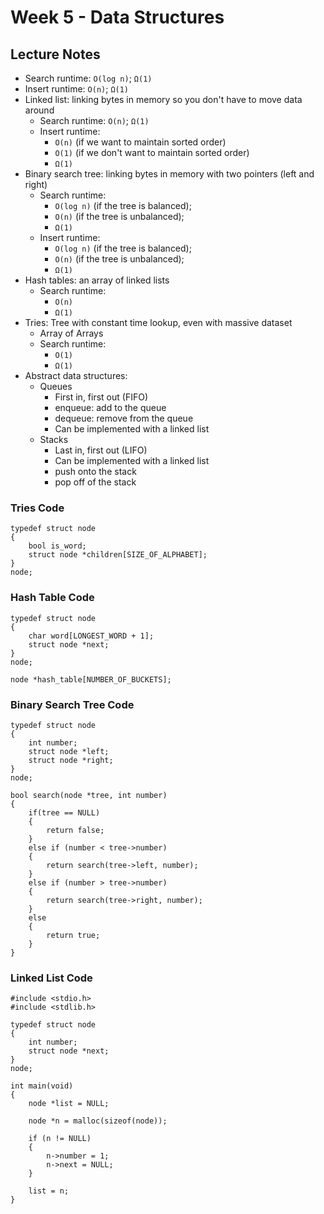 # Week 5 - Data Structures

## Lecture Notes

- Search runtime: `O(log n)`; `Ω(1)`
- Insert runtime: `O(n)`; `Ω(1)`
- Linked list: linking bytes in memory so you don't have to move data around
    - Search runtime: `O(n)`; `Ω(1)`
    - Insert runtime: 
        - `O(n)` (if we want to maintain sorted order)
        - `O(1)` (if we don't want to maintain sorted order)
        - `Ω(1)`
- Binary search tree: linking bytes in memory with two pointers (left and right)
    - Search runtime: 
        - `O(log n)` (if the tree is balanced); 
        - `O(n)` (if the tree is unbalanced); 
        - `Ω(1)`
    - Insert runtime: 
        - `O(log n)` (if the tree is balanced); 
        - `O(n)` (if the tree is unbalanced); 
        - `Ω(1)`
- Hash tables: an array of linked lists
    - Search runtime: 
        - `O(n)`
        - `Ω(1)`
- Tries: Tree with constant time lookup, even with massive dataset
    - Array of Arrays
    - Search runtime:
        - `O(1)`
        - `Ω(1)`
- Abstract data structures: 
    - Queues
        - First in, first out (FIFO)
        - enqueue: add to the queue
        - dequeue: remove from the queue
        - Can be implemented with a linked list
    - Stacks
        - Last in, first out (LIFO)
        - Can be implemented with a linked list
        - push onto the stack
        - pop off of the stack

### Tries Code

```{c}
typedef struct node
{
    bool is_word;
    struct node *children[SIZE_OF_ALPHABET];
}
node;
```

### Hash Table Code

```{c}
typedef struct node
{
    char word[LONGEST_WORD + 1];
    struct node *next;
}
node;

node *hash_table[NUMBER_OF_BUCKETS];
```

### Binary Search Tree Code

```{c}
typedef struct node
{
    int number;
    struct node *left;
    struct node *right;
}
node;

bool search(node *tree, int number)
{
    if(tree == NULL)
    {
        return false;
    }
    else if (number < tree->number)
    {
        return search(tree->left, number);
    }
    else if (number > tree->number)
    {
        return search(tree->right, number);
    }
    else
    {
        return true;
    }
}
```

### Linked List Code

```{c}
#include <stdio.h>
#include <stdlib.h>

typedef struct node
{
    int number;
    struct node *next;
}
node;

int main(void)
{
    node *list = NULL;

    node *n = malloc(sizeof(node));
    
    if (n != NULL)
    {
        n->number = 1;
        n->next = NULL;
    }
    
    list = n;
}
```